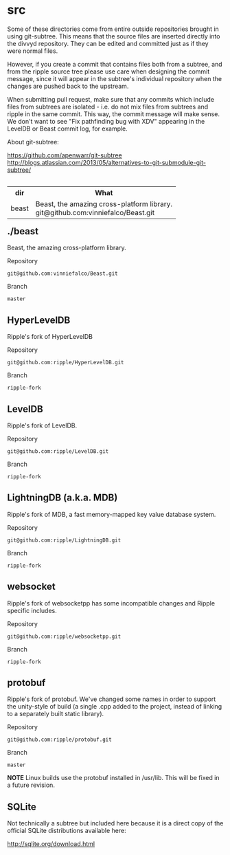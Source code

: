 # src

Some of these directories come from entire outside repositories brought in
using git-subtree. This means that the source files are inserted directly
into the divvyd repository. They can be edited and committed just as if they
were normal files.

However, if you create a commit that contains files both from a
subtree, and from the ripple source tree please use care when designing
the commit message, since it will appear in the subtree's individual
repository when the changes are pushed back to the upstream.

When submitting pull request, make sure that any commits which include
files from subtrees are isolated - i.e. do not mix files from subtrees
and ripple in the same commit. This way, the commit message will make
sense. We don't want to see "Fix pathfinding bug with XDV" appearing
in the LevelDB or Beast commit log, for example.

About git-subtree:

https://github.com/apenwarr/git-subtree <br>
http://blogs.atlassian.com/2013/05/alternatives-to-git-submodule-git-subtree/ <br>

<table align=left><tr>
<th>dir</th>
<th>What</th>
</tr><tr>
<td>beast</td>
<td>Beast, the amazing cross-platform library.<br>
    git@github.com:vinniefalco/Beast.git
</td>
</tr></table>

## ./beast

Beast, the amazing cross-platform library.

Repository <br>
```
git@github.com:vinniefalco/Beast.git
```
Branch
```
master
```

## HyperLevelDB

Ripple's fork of HyperLevelDB

Repository <br>
```
git@github.com:ripple/HyperLevelDB.git
```
Branch
```
ripple-fork
```

## LevelDB

Ripple's fork of LevelDB.

Repository <br>
```
git@github.com:ripple/LevelDB.git
```
Branch
```
ripple-fork
```

## LightningDB (a.k.a. MDB)

Ripple's fork of MDB, a fast memory-mapped key value database system.

Repository <br>
```
git@github.com:ripple/LightningDB.git
```
Branch
```
ripple-fork
```

## websocket

Ripple's fork of websocketpp has some incompatible changes and Ripple specific includes.

Repository
```
git@github.com:ripple/websocketpp.git
```
Branch
```
ripple-fork
```

## protobuf

Ripple's fork of protobuf. We've changed some names in order to support the
unity-style of build (a single .cpp added to the project, instead of
linking to a separately built static library).

Repository
```
git@github.com:ripple/protobuf.git
```
Branch
```
master
```

**NOTE** Linux builds use the protobuf installed in /usr/lib. This will be
fixed in a future revision.

## SQLite

Not technically a subtree but included here because it is a direct
copy of the official SQLite distributions available here:

http://sqlite.org/download.html
